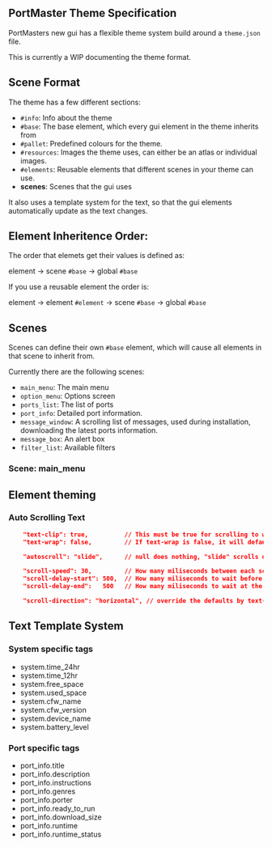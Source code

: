## PortMaster Theme Specification

PortMasters new gui has a flexible theme system build around a `theme.json` file.

This is currently a WIP documenting the theme format.

## Scene Format

The theme has a few different sections:

- `#info`: Info about the theme
- `#base`: The base element, which every gui element in the theme inherits from
- `#pallet`: Predefined colours for the theme.
- `#resources`: Images the theme uses, can either be an atlas or individual images.
- `#elements`: Reusable elements that different scenes in your theme can use.
- **scenes**: Scenes that the gui uses

It also uses a template system for the text, so that the gui elements automatically update as the text changes.


## Element Inheritence Order:

The order that elemets get their values is defined as:

element -> scene `#base` -> global `#base`


If you use a reusable element the order is:

element -> element `#element` -> scene `#base` -> global `#base`


## Scenes

Scenes can define their own `#base` element, which will cause all elements in that scene to inherit from.

Currently there are the following scenes:

- `main_menu`: The main menu
- `option_menu`: Options screen
- `ports_list`: The list of ports
- `port_info`: Detailed port information.
- `message_window`: A scrolling list of messages, used during installation, downloading the latest ports information.
- `message_box`: An alert box
- `filter_list`: Available filters

### Scene: main_menu


## Element theming

### Auto Scrolling Text

```json
    "text-clip": true,          // This must be true for scrolling to work
    "text-wrap": false,         // If text-wrap is false, it will default to a horizontal scroll, otherwise it defaults to a vertical scroll

    "autoscroll": "slide",      // null does nothing, "slide" scrolls down then resets, "marquee" scrolls back and forth

    "scroll-speed": 30,         // How many miliseconds between each scrolling step
    "scroll-delay-start": 500,  // How many miliseconds to wait before starting to scroll
    "scroll-delay-end":   500   // How many miliseconds to wait at the end of scrolling

    "scroll-direction": "horizontal", // override the defaults by text-wrap
```


## Text Template System

### System specific tags

- system.time_24hr
- system.time_12hr
- system.free_space
- system.used_space
- system.cfw_name
- system.cfw_version
- system.device_name
- system.battery_level

### Port specific tags

- port_info.title
- port_info.description
- port_info.instructions
- port_info.genres
- port_info.porter
- port_info.ready_to_run
- port_info.download_size
- port_info.runtime
- port_info.runtime_status
